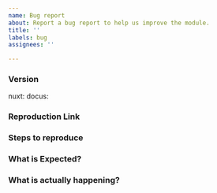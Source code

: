 ```yaml
---
name: Bug report
about: Report a bug report to help us improve the module.
title: ''
labels: bug
assignees: ''

---
```


<!-- **IMPORTANT!**
Before reporting a bug, please make sure that you have read through our documentation and you think your problem is indeed an issue related to our module. -->

### Version
nuxt: <!-- ex: v2.12.0 -->
docus: <!-- ex: v0.3.0 -->

### Reproduction Link
<!--
A minimal reproduction based on one of:
- a GitHub repository
- a CodeSandbox
-->

### Steps to reproduce


### What is Expected?


### What is actually happening?
